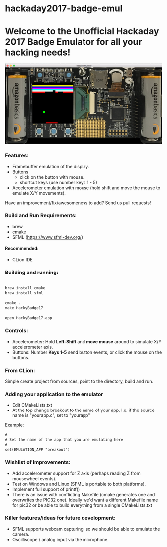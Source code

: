 # hackaday2017-badge-emul
# Welcome to the Unofficial Hackaday 2017 Badge Emulator for all your hacking needs!

![Alt text](Hackaday2017BadgeEmul.png?raw=true "Badge Emulator Screenshot")

### Features:
- Framebuffer emulation of the display.
- Buttons
    - click on the button with mouse.
    - shortcut keys (use number keys 1 - 5)
- Accelerometer emulation with mouse (hold shift and move the mouse to emulate X/Y movements).

Have an improvement/fix/awesomeness to add? Send us pull requests!

### Build and Run Requirements:

- brew
- cmake
- SFML (https://www.sfml-dev.org/)


#### Recommended:
- CLion IDE

### Building and running:

```

brew install cmake
brew install sfml

cmake .
make HackyBadge17

open HackyBadge17.app

```

### Controls:

- Accelerometer: Hold **Left-Shift** and **move mouse** around to simulate X/Y accelerometer axis.
- Buttons: Number **Keys 1-5** send button events, or click the mouse on the buttons.

### From CLion:

Simple create project from sources, point to the directory, build and run.


### Adding your application to the emulator

- Edit CMakeLists.txt
- At the top change breakout to the name of your app. I.e. if the source name is "yourapp.c", set to "yourapp"

Example:

```
#
# Set the name of the app that you are emulating here
#
set(EMULATION_APP "breakout")

```

### Wishlist of improvements:

- Add accelerometer support for Z axis (perhaps reading Z from mousewheel events).
- Test on Windows and Linux (SFML is portable to both platforms).
- Implement full support of printf()
- There is an issue with conflicting Makefile (cmake generates one and overwrites the PIC32 one). Ideally we'd want
  a different Makefile name for pic32 or be able to build everything from a single CMakeLists.txt

### Killer features/ideas for future development:
- SFML supports webcam capturing, so we should be able to emulate the camera.
- Oscilliscope / analog input via the microphone.


